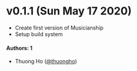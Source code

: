 # v0.1.1 (Sun May 17 2020)

- Create first version of Musicianship
- Setup build system

#### Authors: 1

- Thuong Ho ([@thuongho](https://github.com/thuongho))
